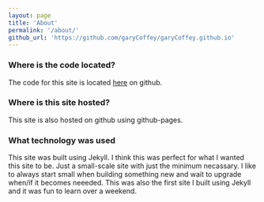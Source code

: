 ```yaml
---
layout: page
title: 'About'
permalink: '/about/'
github_url: 'https://github.com/garyCoffey/garyCoffey.github.io'
---
```


### Where is the code located?
The code for this site is located [here]({{page.github_url}}) on github.

### Where is this site hosted?
This site is also hosted on github using github-pages.

### What technology was used
This site was built using Jekyll. I think this was perfect for what I wanted this site to  be. Just a small-scale site with just the minimum necassary. I like to always start small when building something new and wait to upgrade when/if it becomes neeeded. This was also the first site I built using Jekyll and it was fun to learn over a weekend.
